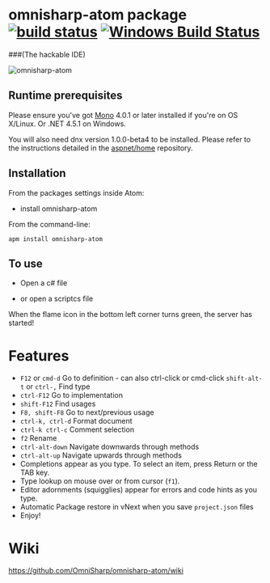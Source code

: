 # omnisharp-atom package [![build status](https://travis-ci.org/OmniSharp/omnisharp-atom.svg)](https://travis-ci.org/OmniSharp/omnisharp-atom/)  [![Windows Build Status](https://ci.appveyor.com/api/projects/status/github/OmniSharp/omnisharp-atom?branch=master&svg=true)](https://ci.appveyor.com/project/nosami/omnisharp-atom)

###(The hackable IDE)

![omnisharp-atom](https://cloud.githubusercontent.com/assets/667194/7758038/8ad7bdfa-fffe-11e4-98be-74e0c660aabd.gif)

## Runtime prerequisites

Please ensure you've got [Mono](http://www.mono-project.com/) 4.0.1 or later installed if you're on OS X/Linux. Or .NET 4.5.1 on Windows.

You will also need dnx version 1.0.0-beta4 to be installed.
Please refer to the instructions detailed in the [aspnet/home](https://github.com/aspnet/home/#minimum-requirements) repository. 
## Installation
From the packages settings inside Atom:

* install omnisharp-atom

From the command-line:

```
apm install omnisharp-atom
```

## To use

- Open a c# file

- or open a scriptcs file

When the flame icon in the bottom left corner turns green, the server has started!

# Features

- `F12` or `cmd-d` Go to definition - can also ctrl-click or cmd-click
  `shift-alt-t` or `ctrl-,` Find type
- `ctrl-F12` Go to implementation
- `shift-F12` Find usages
- `F8, shift-F8` Go to next/previous usage
- `ctrl-k, ctrl-d` Format document
- `ctrl-k ctrl-c` Comment selection
- `f2` Rename
- `ctrl-alt-down` Navigate downwards through methods
- `ctrl-alt-up` Navigate upwards through methods
- Completions appear as you type. To select an item, press Return or the TAB key.
- Type lookup on mouse over or from cursor (`f1`).
- Editor adornments (squigglies) appear for errors and code hints as you type.
- Automatic Package restore in vNext when you save `project.json` files
- Enjoy!

# Wiki

https://github.com/OmniSharp/omnisharp-atom/wiki
